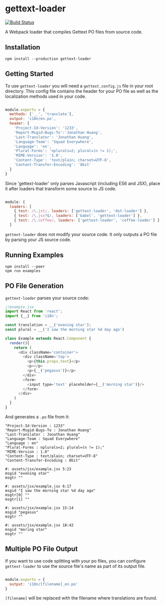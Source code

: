 # gettext-loader
[![Build Status](https://travis-ci.org/mrblueblue/gettext-loader.svg?branch=master)](https://travis-ci.org/mrblueblue/gettext-loader)

A Webpack loader that compiles Gettext PO files from source code.

## Installation

```
npm install --production gettext-loader
```

## Getting Started

To use `gettext-loader` you will need a `gettext.config.js` file in your root directory. This config file contains the header for your PO file as well as the localization methods used in your code.

```javascript

module.exports = {
  methods: ['__', 'translate'],
  output: 'i18n/en.po',
  header: {
    'Project-Id-Version': '1233',
    'Report-Msgid-Bugs-To':'Jonathan Huang',
    'Last-Translator': 'Jonathan Huang',
    'Language-Team': 'Squad Everywhere',
    'Language': 'en',
    'Plural-Forms': 'nplurals=2; plural=(n != 1);',
    'MIME-Version': '1.0',
    'Content-Type': 'text/plain; charset=UTF-8',
    'Content-Transfer-Encoding': '8bit'
  }
}

```

Since 'gettext-loader' only parses Javascript (including ES6 and JSX), place it after loaders that transform some source to JS code.

```javascript

module: {
  loaders: [
    { test: /\.jst/, loaders: ['gettext-loader', 'dot-loader'] },
    { test: /\.jsx?$/, loaders: ['babel', 'gettext-loader'] },
    { test: /\.coffee/, loaders: ['gettext-loader', 'coffee-loader'] }
  ]

```

`gettext-loader` does not modify your source code. It only outputs a PO file by parsing your JS source code.

## Running Examples
```
npm install --peer
npm run examples
```

## PO File Generation

`gettext-loader` parses your source code:

```javascript
//example.jsx
import React from 'react';
import {__} from 'i18n';

const translation = __('evening star');
const plural = __('I saw the morning star %d day ago')

class Example extends React.Component {
  render(){
    return (
      <div className='container'>
        <div className='top'>
          <p>{this.props.text}</p>
          <p></p>
          <p>{__('pegasus')}</p>
        </div>
        <form>
          <input type='text' placeholder={__('morning star')}/>
        </form>
      </div>
    )
  }
}

```

And generates a `.po` file from it:

```
"Project-Id-Version : 1233"
"Report-Msgid-Bugs-To : Jonathan Huang"
"Last-Translator : Jonathan Huang"
"Language-Team : Squad Everywhere"
"Language : en"
"Plural-Forms : nplurals=2; plural=(n != 1);"
"MIME-Version : 1.0"
"Content-Type : text/plain; charset=UTF-8"
"Content-Transfer-Encoding : 8bit"

#: assets/jsx/example.jsx 5:23
msgid "evening star"
msgtr ""

#: assets/jsx/example.jsx 6:17
msgid "I saw the morning star %d day ago"
msgtr[0] ""
msgtr[1] ""

#: assets/jsx/example.jsx 15:14
msgid "pegasus"
msgtr ""

#: assets/jsx/example.jsx 18:42
msgid "moring star"
msgtr ""

```

## Multiple PO File Output

If you want to use code splitting with your po files, you can configure `gettext-loader` to use the source file's name as part of its output file.

```javascript

module.exports = {
  output: 'i18n/[filename]_en.po'
}

```

`[filename]` will be replaced with the filename where translations are found.

